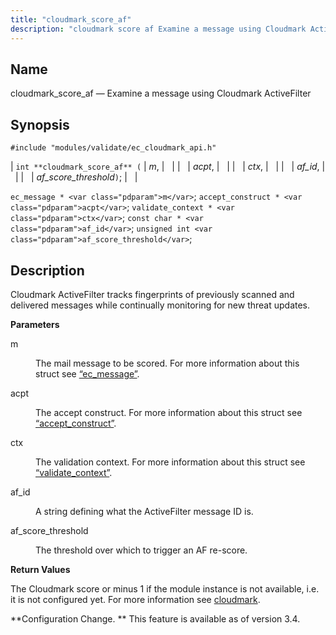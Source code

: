 ```yaml
---
title: "cloudmark_score_af"
description: "cloudmark score af Examine a message using Cloudmark Active Filter int cloudmark score af m acpt ctx af id af score threshold ec message m accept construct acpt validate context ctx const char af id unsigned int af score threshold Cloudmark Active Filter tracks fingerprints of previously scanned and delivered..."
---
```


<a name="apis.cloudmark_score_af"></a> 
## Name

cloudmark_score_af — Examine a message using Cloudmark ActiveFilter

## Synopsis

`#include "modules/validate/ec_cloudmark_api.h"`

| `int **cloudmark_score_af** (` | <var class="pdparam">m</var>, |   |
|   | <var class="pdparam">acpt</var>, |   |
|   | <var class="pdparam">ctx</var>, |   |
|   | <var class="pdparam">af_id</var>, |   |
|   | <var class="pdparam">af_score_threshold</var>`)`; |   |

`ec_message * <var class="pdparam">m</var>`;
`accept_construct * <var class="pdparam">acpt</var>`;
`validate_context * <var class="pdparam">ctx</var>`;
`const char * <var class="pdparam">af_id</var>`;
`unsigned int <var class="pdparam">af_score_threshold</var>`;<a name="idp47066960"></a> 
## Description

Cloudmark ActiveFilter tracks fingerprints of previously scanned and delivered messages while continually monitoring for new threat updates.

**<a name="idp47068288"></a> Parameters**

<dl class="variablelist">

<dt>m</dt>

<dd>

The mail message to be scored. For more information about this struct see [“ec_message”](/momentum/3/3-api/structs-ec-message).

</dd>

<dt>acpt</dt>

<dd>

The accept construct. For more information about this struct see [“accept_construct”](/momentum/3/3-api/structs-accept-construct).

</dd>

<dt>ctx</dt>

<dd>

The validation context. For more information about this struct see [“validate_context”](/momentum/3/3-api/structs-validate-context).

</dd>

<dt>af_id</dt>

<dd>

A string defining what the ActiveFilter message ID is.

</dd>

<dt>af_score_threshold</dt>

<dd>

The threshold over which to trigger an AF re-score.

</dd>

</dl>

**<a name="idp47080272"></a> Return Values**

The Cloudmark score or minus 1 if the module instance is not available, i.e. it is not configured yet. For more information see [cloudmark](/momentum/3/3-reference/3-reference-modules-cloudmark).

**Configuration Change. ** This feature is available as of version 3.4.